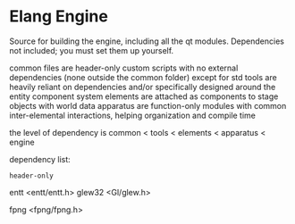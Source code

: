 # Elang Engine

Source for building the engine, including all the qt modules. Dependencies not included; you must set them up yourself.

common files are header-only custom scripts with no external dependencies (none outside the common folder) except for std
tools are heavily reliant on dependencies and/or specifically designed around the entity component system
elements are attached as components to stage objects with world data
apparatus are function-only modules with common inter-elemental interactions, helping organization and compile time

the level of dependency is common < tools < elements < apparatus < engine


dependency list:

	header-only
entt <entt/entt.h>
glew32 <Gl/glew.h>


fpng <fpng/fpng.h>
